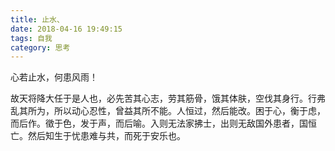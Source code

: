 ```yaml
---
title: 止水、
date: 2018-04-16 19:49:15
tags: 自我
category: 思考
---
```


心若止水，何患风雨！

故天将降大任于是人也，必先苦其心志，劳其筋骨，饿其体肤，空伐其身行。行弗乱其所为，所以动心忍性，曾益其所不能。人恒过，然后能改。困于心，衡于虑，而后作。徵于色，发于声，而后喻。入则无法家拂士，出则无敌国外患者，国恒亡。然后知生于忧患难与共，而死于安乐也。

